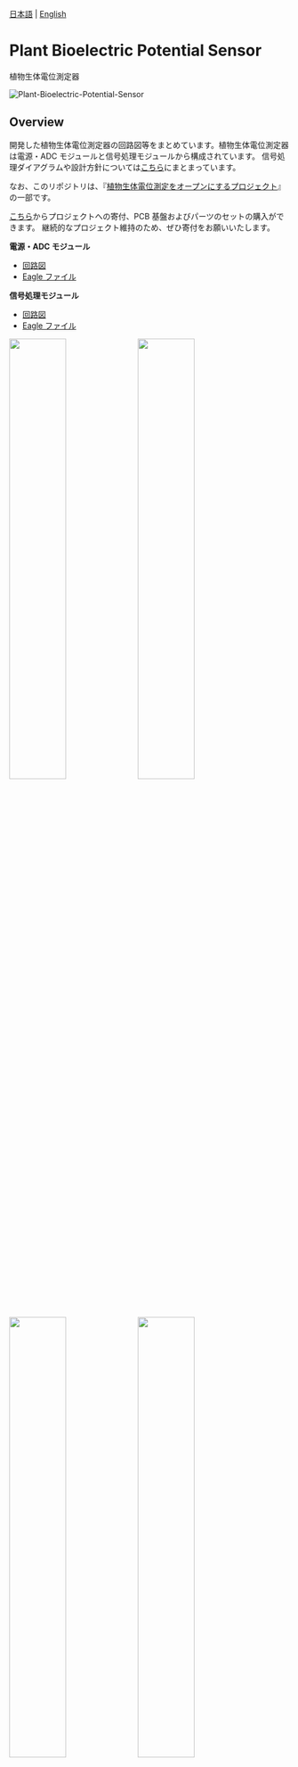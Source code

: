 [日本語](https://github.com/kiyu-git/Plant-Bioelectric-Potential-Sensor) | [English](/README-en.md)

# Plant Bioelectric Potential Sensor

植物生体電位測定器

![Plant-Bioelectric-Potential-Sensor](/images/Plant-Bioelectric-Potential-Sensor.JPG)

## Overview

開発した植物生体電位測定器の回路図等をまとめています。植物生体電位測定器は電源・ADC モジュールと信号処理モジュールから構成されています。
信号処理ダイアグラムや設計方針については[こちら](https://docs.google.com/presentation/d/1Tm0e-mBNrTchN6YlGpvvomUZfy79yOtrTSNHG-l_jFg/edit#slide=id.g15184a93673_0_74)にまとまっています。

なお、このリポジトリは、『[植物生体電位測定をオープンにするプロジェクト](https://docs.google.com/presentation/d/1Tm0e-mBNrTchN6YlGpvvomUZfy79yOtrTSNHG-l_jFg/edit?usp=sharing)』の一部です。

[こちら](https://kiyu-shop.booth.pm/items/4141049)からプロジェクトへの寄付、PCB 基盤およびパーツのセットの購入ができます。
継続的なプロジェクト維持のため、ぜひ寄付をお願いいたします。

**電源・ADC モジュール**

- [回路図](https://github.com/kiyu-git/Plant-Bioelectric-Potential-Sensor/tree/main/Power%20and%20ADC%20Module/images)
- [Eagle ファイル](https://github.com/kiyu-git/Plant-Bioelectric-Potential-Sensor/tree/main/Power%20and%20ADC%20Module/Eagle)

**信号処理モジュール**

- [回路図](https://github.com/kiyu-git/Plant-Bioelectric-Potential-Sensor/tree/main/Signal%20Processing%20Module/images)
- [Eagle ファイル](https://github.com/kiyu-git/Plant-Bioelectric-Potential-Sensor/tree/main/Signal%20Processing%20Module/Eagle)

<img src="./Power and ADC Module/images/circuit_power_module.png"  width="45%"/> <img src="./Signal Processing Module/images/circuit_sp_module.png"  width="45%"/>
<img src="./images/device_PCB.JPG"  width="45%"/> <img src="./images/device_modules.JPG"  width="45%"/>
<img src="./images/device_combine.jpeg"  width="45%"/> <img src="./images/device_with_box.JPG"  width="45%"/>

## Requirement

植物生体電位測定器の組み立てに必要な部品一覧

※ バージョンによって、パーツの番号が異なります。信号処理モジュールの基板の LED が LED2 と印字されている場合は[こちら](./archive/v1.0/README.md)のパーツ番号を参照してください。

| 測定モジュール |       |                                       |                                                       |
| -------------- | ----- | ------------------------------------- | ----------------------------------------------------- |
| Part           | Value | 備考                                  | URL                                                   |
| C1             | 0.1u  |                                       |                                                       |
| C2             | 47p   |                                       |                                                       |
| C3             | 47p   |                                       |                                                       |
| C4             | 0.1u  |                                       |                                                       |
| C5             | 0.1u  |                                       |                                                       |
| IC1            |       | LM324                                 | [参考](https://akizukidenshi.com/catalog/g/gI-14055/) |
| IC2            |       | LT1167                                | [参考](https://akizukidenshi.com/catalog/g/gI-02789/) |
| JP1            |       | 5 連 pinheader（背が高いの推奨）      |                                                       |
| LED            |       | 3mm LED（赤）                         |                                                       |
| R1             | 50k   | 半固定抵抗                            |                                                       |
| R2             | 10k   |                                       |                                                       |
| R3             | 1k    |                                       |                                                       |
| R4             | 10k   |                                       |                                                       |
| R5             | 10k   |                                       |                                                       |
| R6             | 100k  |                                       |                                                       |
| R7             | 68k   |                                       |                                                       |
| R8             | 10k   |                                       |                                                       |
| R9             | 1k    |                                       |                                                       |
| R10            | 10k   |                                       |                                                       |
| R11            | 10k   |                                       |                                                       |
| R12            | 1k    |                                       |                                                       |
| R13            | 10k   |                                       |                                                       |
| R14            | 100k  |                                       |                                                       |
| R15            | 4.7k  |                                       |                                                       |
| R16            | 50k   | 2 連ボリューム                        | [参考](https://akizukidenshi.com/catalog/g/gP-12578/) |
| U1             |       | 3.5mm ステレオミニジャック MJ-354W-SG | [参考](https://akizukidenshi.com/catalog/g/gC-15403/) |

| 電源モジュール |       |                                                                                                                                                     |                                                       |
| -------------- | ----- | --------------------------------------------------------------------------------------------------------------------------------------------------- | ----------------------------------------------------- |
| Part           | Value | 備考                                                                                                                                                | URL                                                   |
| C1             | 47u   |                                                                                                                                                     |                                                       |
| C2             | 0.1u  |                                                                                                                                                     |                                                       |
| C3             | 47u   |                                                                                                                                                     |                                                       |
| C4             | 47u   |                                                                                                                                                     |                                                       |
| C5             | 0.1u  |                                                                                                                                                     |                                                       |
| DC1            |       | IN 5v/ OUT ±5v DC-DC コンバーター（MAU106）                                                                                                         | [参考](https://akizukidenshi.com/catalog/g/gM-04133/) |
| JP1            |       | 5 連 pinheader（背が高いの推奨）                                                                                                                    |                                                       |
| JP2            |       | ※必要なし                                                                                                                                           |                                                       |
| MODULE         |       | Arduino Nano, [スケッチ](https://github.com/kiyu-git/Plant-Bioelectric-Potential-Sensor/tree/main/Arduino%20Sketch/ADC_Serial_sender_1ch)を書き込む |                                                       |
| R1             | 10k   |                                                                                                                                                     |                                                       |
| R2             | 10k   |                                                                                                                                                     |                                                       |

| 測定用銅線 |       |                          |     |
| ---------- | ----- | ------------------------ | --- |
| Part       | Value | 備考                     | URL |
|            |       | 3.5mm ステレオミニプラグ |     |
|            |       | 銅線（3 本）             |     |
|            |       | ワニ口クリップ（3 個）   |     |

### Box

アクリル厚 2mm で設計

## Usage

このリポジトリは、『[植物生体電位測定をオープンにするプロジェクト](https://docs.google.com/presentation/d/1Tm0e-mBNrTchN6YlGpvvomUZfy79yOtrTSNHG-l_jFg/edit?usp=sharing)』の一部です。

『[植物生体電位測定をオープンにするプロジェクト](https://docs.google.com/presentation/d/1Tm0e-mBNrTchN6YlGpvvomUZfy79yOtrTSNHG-l_jFg/edit?usp=sharing)』に関連する以下のリポジトリと組み合わせることによって、植物生体電位を測定することが可能です。

- 植物生体電位解析器 : https://github.com/kiyu-git/Plant-Bioelectric-Potential-Sensor
- 測定アプリケーション : https://github.com/kiyu-git/-Arduino-Serial-Plot-Recorder
- 解析アプリケーション : https://github.com/kiyu-git/Arduino-Sensor-Data-Viewer
- 照明スイッチの自動化 : https://github.com/kiyu-git/Arduino-Python-Serial-Control-Example

植物生体電位の測定の詳細については[こちら](https://docs.google.com/presentation/d/1Tm0e-mBNrTchN6YlGpvvomUZfy79yOtrTSNHG-l_jFg/edit#slide=id.g15184a93673_0_264)を参考にしてください。

植物生体電位測定の例
![Plant-Bioelectric-Potential-Mearurement](https://github.com/kiyu-git/Plant-Bioelectric-Potential-Sensor/raw/main/images/Plant-Bioelectric-Potential-Mearurement.jpeg)

## Reference

- Forest Symphony: [https://special.ycam.jp/interlab/projects/forestsymphony.html](https://special.ycam.jp/interlab/projects/forestsymphony.html)
- Pulsum-Plantae: [https://github.com/Lessnullvoid/Pulsum-Plantae](https://github.com/Lessnullvoid/Pulsum-Plantae)
- [and more...](https://docs.google.com/presentation/d/1Tm0e-mBNrTchN6YlGpvvomUZfy79yOtrTSNHG-l_jFg/edit#slide=id.g148acf8fd66_1_54)

## Donation

[こちら](https://kiyu-shop.booth.pm/items/4141049)からプロジェクトへの寄付ができます。
継続的なプロジェクト維持のため、ぜひ寄付をお願いいたします。

## Author

質問等は twitter または[Issues](https://github.com/kiyu-git/Plant-Bioelectric-Potential-Sensor/issues)より

twitter: https://twitter.com/kyu_yukirinrin

website: https://untamable.work

## License

[GPL-3.0 license](https://github.com/kiyu-git/Plant-Bioelectric-Potential-Sensor/blob/main/LICENSE)

※ 商用利用を希望される場合は twitter DM または website よりご連絡いただけると幸いです。

